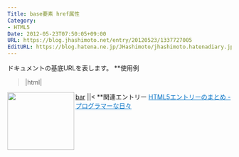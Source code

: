 ```yaml
---
Title: base要素 href属性
Category:
- HTML5
Date: 2012-05-23T07:50:05+09:00
URL: https://blog.jhashimoto.net/entry/20120523/1337727005
EditURL: https://blog.hatena.ne.jp/JHashimoto/jhashimoto.hatenadiary.jp/atom/entry/12921228815717256255
---
```


ドキュメントの基底URLを表します。
**使用例
>|html|
<!DOCTYPE html>
<html lang="ja">
<head>
<title>Hello! HTML5</title>
<base href="http://localhost/hoge/">
<meta charset="UTF-8" />
</head>
<body>
<!-- http://localhost/hoge/bar.htmlがリクエストされる。 -->
<a href="bar.html">bar</a>
</body>
</html>
||<
**関連エントリー
<a href="http://d.hatena.ne.jp/JHashimoto/20120518/1337642816" target="_blank" rel="nofollow"><img class="alignleft" align="left" border="0" src="http://capture.heartrails.com/150x130/shadow?http://d.hatena.ne.jp/JHashimoto/20120518/1337642816" alt="" width="150" height="130" /></a><a style="color:#0070C5;" href="http://d.hatena.ne.jp/JHashimoto/20120518/1337642816" target="_blank" rel="nofollow">HTML5エントリーのまとめ - プログラマーな日々</a><a href="http://b.hatena.ne.jp/entry/http://d.hatena.ne.jp/JHashimoto/20120518/1337642816" target="_blank"><img border="0" src="http://b.hatena.ne.jp/entry/image/http://d.hatena.ne.jp/JHashimoto/20120518/1337642816" alt="" /></a><br style="clear:both;" />
